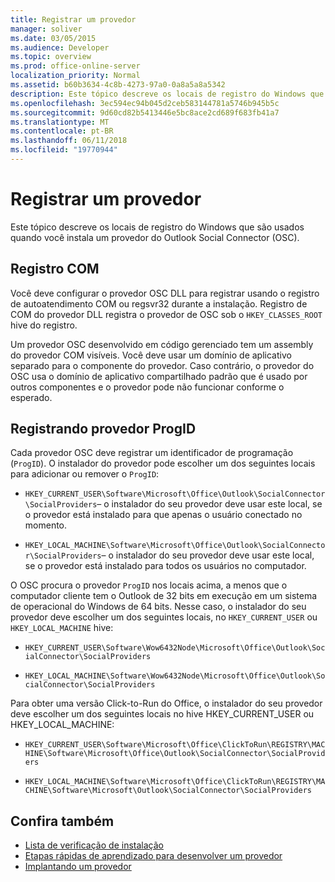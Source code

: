 ```yaml
---
title: Registrar um provedor
manager: soliver
ms.date: 03/05/2015
ms.audience: Developer
ms.topic: overview
ms.prod: office-online-server
localization_priority: Normal
ms.assetid: b60b3634-4c8b-4273-97a0-0a8a5a8a5342
description: Este tópico descreve os locais de registro do Windows que são usados quando você instala um provedor do Outlook Social Connector (OSC).
ms.openlocfilehash: 3ec594ec94b045d2ceb583144781a5746b945b5c
ms.sourcegitcommit: 9d60cd82b5413446e5bc8ace2cd689f683fb41a7
ms.translationtype: MT
ms.contentlocale: pt-BR
ms.lasthandoff: 06/11/2018
ms.locfileid: "19770944"
---
```

# <a name="registering-a-provider"></a>Registrar um provedor

Este tópico descreve os locais de registro do Windows que são usados quando você instala um provedor do Outlook Social Connector (OSC).
  
## <a name="com-registration"></a>Registro COM

Você deve configurar o provedor OSC DLL para registrar usando o registro de autoatendimento COM ou regsvr32 durante a instalação. Registro de COM do provedor DLL registra o provedor de OSC sob o `HKEY_CLASSES_ROOT` hive do registro. 
  
Um provedor OSC desenvolvido em código gerenciado tem um assembly do provedor COM visíveis. Você deve usar um domínio de aplicativo separado para o componente do provedor. Caso contrário, o provedor do OSC usa o domínio de aplicativo compartilhado padrão que é usado por outros componentes e o provedor pode não funcionar conforme o esperado.
  
## <a name="registering-provider-progid"></a>Registrando provedor ProgID

Cada provedor OSC deve registrar um identificador de programação (`ProgID`). O instalador do provedor pode escolher um dos seguintes locais para adicionar ou remover o `ProgID`:
  
- `HKEY_CURRENT_USER\Software\Microsoft\Office\Outlook\SocialConnector\SocialProviders`&ndash; o instalador do seu provedor deve usar este local, se o provedor está instalado para que apenas o usuário conectado no momento.
    
- `HKEY_LOCAL_MACHINE\Software\Microsoft\Office\Outlook\SocialConnector\SocialProviders`&ndash; o instalador do seu provedor deve usar este local, se o provedor está instalado para todos os usuários no computador.
    
O OSC procura o provedor `ProgID` nos locais acima, a menos que o computador cliente tem o Outlook de 32 bits em execução em um sistema de operacional do Windows de 64 bits. Nesse caso, o instalador do seu provedor deve escolher um dos seguintes locais, no `HKEY_CURRENT_USER` ou `HKEY_LOCAL_MACHINE` hive: 
  
- `HKEY_CURRENT_USER\Software\Wow6432Node\Microsoft\Office\Outlook\SocialConnector\SocialProviders`
    
- `HKEY_LOCAL_MACHINE\Software\Wow6432Node\Microsoft\Office\Outlook\SocialConnector\SocialProviders`
    
Para obter uma versão Click-to-Run do Office, o instalador do seu provedor deve escolher um dos seguintes locais no hive HKEY_CURRENT_USER ou HKEY_LOCAL_MACHINE:
  
- `HKEY_CURRENT_USER\Software\Microsoft\Office\ClickToRun\REGISTRY\MACHINE\Software\Microsoft\Office\Outlook\SocialConnector\SocialProviders`
    
- `HKEY_LOCAL_MACHINE\Software\Microsoft\Office\ClickToRun\REGISTRY\MACHINE\Software\Microsoft\Outlook\SocialConnector\SocialProviders`
    
## <a name="see-also"></a>Confira também

- [Lista de verificação de instalação](installation-checklist.md)
- [Etapas rápidas de aprendizado para desenvolver um provedor](quick-steps-for-learning-to-develop-a-provider.md)
- [Implantando um provedor](deploying-a-provider.md)

